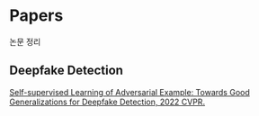 # Papers
논문 정리

## Deepfake Detection
[Self-supervised Learning of Adversarial Example: Towards Good Generalizations for Deepfake Detection, 2022 CVPR.](https://vilabkimth.notion.site/Self-supervised-Learning-of-Adversarial-Example-2022-CVPR-9abd7fde6216438a947998252a534dc8)
